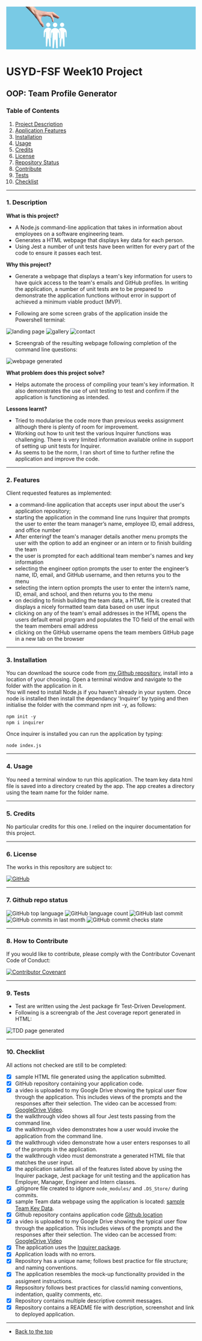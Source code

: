 ![Mark Watson](./dist/img/team.jpg)
# USYD-FSF Week10 Project
## OOP: Team Profile Generator

### Table of Contents  
  
   1. [Project Description](#1-description)
   2. [Application Features](#2-features)
   3. [Installation](#3-installation)
   4. [Usage](#4-usage)
   5. [Credits](#5-credits)
   6. [License](#6-license)
   7. [Repository Status](#7-github-repo-status)
   8. [Contribute](#8-how-to-contribute)
   9. [Tests](#9-tests)
   10. [Checklist](#10-checklist)

---
### 1. Description  
**What is this project?**  
* A Node.js command-line application that takes in information about employees on a software engineering team. 
* Generates a HTML webpage that displays key data for each person. 
* Using Jest a number of unit tests have been written for every part of the code to ensure it passes each test.

**Why this project?**  
* Generate a webpage that displays a team's key information for users to have quick access to the team's emails and GitHub profiles. In writing the application, a number of unit tests are to be prepared to demonstrate the application functions without error in support of achieved a minimum viable product (MVP).

* Following are some screen grabs of the application inside the Powershell terminal:

![landing page](./img//team-key-data-generator-screenshot1.jpg)
![gallery](./img//team-key-data-generator-screenshot2.jpg)
![contact](./img//team-key-data-generator-screenshot3.jpg)

* Screengrab of the resulting webpage following completion of the command line questions:

![webpage generated](./img//team-key-data-generator-screenshot3.jpg)

**What problem does this project solve?**  
* Helps automate the process of compiling your team's key information.  It also demonstrates the use of unit testing to test and confirm if the application is functioning as intended.

**Lessons learnt?**  
* Tried to modularise the code more than previous weeks assignment although there is plenty of room for improvement.
* Working out how to unit test the various Inquirer functions was challenging.  There is very limited information available online in support of setting up unit tests for Inquirer.
* As seems to be the norm, I ran short of time to further refine the application and improve the code.

---
### 2. Features  
Client requested features as implemented:  

- a command-line application that accepts user input about the user's application repository;
- starting the application in the command line runs Inquirer that prompts the user to enter the team manager’s name, employee ID, email address, and office number
- After enteringf the team's manager details another menu prompts the user with the option to add an engineer or an intern or to finish building the team
- the user is prompted for each additional team member's names and key information
- selecting the engineer option prompts the user to enter the engineer’s name, ID, email, and GitHub username, and then returns you to the menu
- selecting the intern option prompts the user to enter the intern’s name, ID, email, and school, and then returns you to the menu
- on deciding to finish building the team data, a HTML file is created that displays a nicely formatted team data based on user input
- clicking on any of the team's email addresses in the HTML opens the users default email program and populates the TO field of the email with the team members email address
- clicking on the GitHub username opens the team members GitHub page in a new tab on the browser

---
### 3. Installation  
You can download the source code from [my Github repository](https://github.com/Mark33Mark/team-key-data-generator), install into a location of your choosing.  Open a terminal window and navigate to the folder with the application in it.  
You will need to install Node.js if you haven't already in your system.  Once node is installed then install the dependancy 'Inquirer' by typing and then initialise the folder with the command npm init -y, as follows: 

```
npm init -y
npm i inquirer
```   
Once inquirer is installed you can run the application by typing:

```
node index.js
```  
---
### 4. Usage  
You need a terminal window to run this application.  The team key data html file is saved into a directory created by the app.  The app creates a directory using the team name for the folder name.

---
### 5. Credits  
No particular credits for this one. I relied on the inquirer documentation for this project.

---
### 6. License  
 The works in this repository are subject to:  

[![GitHub](https://img.shields.io/github/license/Mark33Mark//team-key-data-generator)](doc/LICENSE.md)

---
### 7. Github repo status  

![GitHub top language](https://img.shields.io/github/languages/top/Mark33Mark/team-key-data-generator)
![GitHub language count](https://img.shields.io/github/languages/count/Mark33Mark/team-key-data-generator)
![GitHub last commit](https://img.shields.io/github/last-commit/Mark33Mark//team-key-data-generator)
![GitHub commits in last month](https://img.shields.io/github/commit-activity/m/Mark33Mark/team-key-data-generator)
![GitHub commit checks state](https://img.shields.io/github/checks-status/Mark33Mark/team-key-data-generator/59e0862442687d733d5dfa3bf38842ba1e450676)

---
### 8. How to Contribute
 If you would like to contribute, please comply with the Contributor Covenant Code of Conduct:  

[![Contributor Covenant](https://img.shields.io/badge/Contributor%20Covenant-2.1-4baaaa.svg)](doc/code_of_conduct.md)

---
### 9. Tests  
- Test are written using the Jest package fir Test-Driven Development.
- Following is a screengrab of the Jest coverage report generated in HTML:

![TDD page generated](./img//team-key-data-generator-screenshot3.jpg)

---
### 10. Checklist  
 All actions not checked are still to be completed:
* [x]  sample HTML file generated using the application submitted.
* [x]  GitHub repository containing your application code.
* [x]  a video is uploaded to my Google Drive showing the typical user flow through the application. This includes views of the prompts and the responses after their selection.  The video can be accessed from: [GoogleDrive Video](https://drive.google.com/file/d/1cAog-PyYmsD4gmm9ViNk0OcmPDlzMPxI/view?usp=sharing).
* [x]  the walkthrough video shows all four Jest tests passing from the command line.
* [x]  the walkthrough video demonstrates how a user would invoke the application from the command line.
* [x]  the walkthrough video demonstrate how a user enters responses to all of the prompts in the application.
* [x]  the walkthrough video must demonstrate a generated HTML file that matches the user input.
* [x]  the application satisfies all of the features listed above by using the Inquirer package, Jest package for unit testing and the application has Employer, Manager, Engineer and Intern classes.
* [x]  .gitignore file created to idgnore `node_modules/` and `.DS_Store/` during commits.
* [x]  sample Team data webpage using the application is located: [sample Team Key Data](??????/index.html).
* [x]  Github repository contains application code [Github location](https://github.com/Mark33Mark/team-key-data-generator)
* [x]  a video is uploaded to my Google Drive showing the typical user flow through the application. This includes views of the prompts and the responses after their selection.  The video can be accessed from: [GoogleDrive Video](https://drive.google.com/file/d/1cAog-PyYmsD4gmm9ViNk0OcmPDlzMPxI/view?usp=sharing) 
* [x]  The application uses the [Inquirer package](https://www.npmjs.com/package/inquirer).
* [x]  Application loads with no errors.
* [x]  Repository has a unique name; follows best practice for file structure; and naming conventions.
* [x]  The application resembles the mock-up functionality provided in the assigment instructions.
* [x]  Repsository follows best practices for class/id naming conventions, indentation, quality comments, etc.
* [x]  Repository contains multiple descriptive commit messages.
* [x]  Repository contains a README file with description, screenshot and link to deployed application.
---

- [Back to the top](#usyd-fsf-week10-project)
